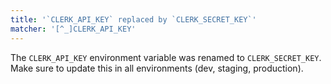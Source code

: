```yaml
---
title: '`CLERK_API_KEY` replaced by `CLERK_SECRET_KEY`'
matcher: '[^_]CLERK_API_KEY'
---
```


The `CLERK_API_KEY` environment variable was renamed to `CLERK_SECRET_KEY`. Make sure to update this in all environments (dev, staging, production).
